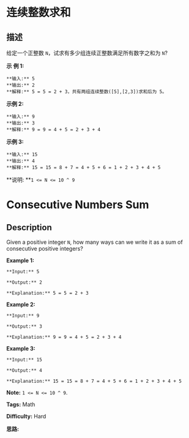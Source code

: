 # 连续整数求和

## 描述

给定一个正整数 `N`，试求有多少组连续正整数满足所有数字之和为 `N`?

**示** **例 1:**

    
    
    **输入:** 5
    **输出:** 2
    **解释:** 5 = 5 = 2 + 3，共有两组连续整数([5],[2,3])求和后为 5。

**示例 2:**

    
    
    **输入:** 9
    **输出:** 3
    **解释:** 9 = 9 = 4 + 5 = 2 + 3 + 4

**示例 3:**

    
    
    **输入:** 15
    **输出:** 4
    **解释:** 15 = 15 = 8 + 7 = 4 + 5 + 6 = 1 + 2 + 3 + 4 + 5

**说明:  **`1 <= N <= 10 ^ 9`



# Consecutive Numbers Sum

## Description



Given a positive integer `N`, how many ways can we write it as a sum of consecutive positive integers?

**Example 1:**

    
    
    **Input:** 5
    **Output:** 2
    **Explanation:** 5 = 5 = 2 + 3

**Example 2:**

    
    
    **Input:** 9
    **Output:** 3
    **Explanation:** 9 = 9 = 4 + 5 = 2 + 3 + 4

**Example 3:**

    
    
    **Input:** 15
    **Output:** 4
    **Explanation:** 15 = 15 = 8 + 7 = 4 + 5 + 6 = 1 + 2 + 3 + 4 + 5

**Note:**  `1 <= N <= 10 ^ 9`.


**Tags:** Math

**Difficulty:** Hard

**思路:**
